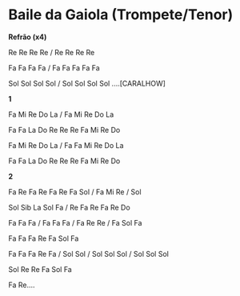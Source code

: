 # Baile da Gaiola (Trompete/Tenor)

**Refrão (x4)**

Re Re Re Re / Re Re Re Re

Fa Fa Fa Fa / Fa Fa Fa Fa Fa

Sol Sol Sol Sol / Sol Sol Sol Sol ....\[CARALHOW\]

**1**

Fa Mi Re Do La / Fa Mi Re Do La

Fa Fa La Do Re Re Re Fa Mi Re Do

Fa Mi Re Do La / Fa Fa Mi Re Do La

Fa Fa La Do Re Re Re Fa Mi Re Do

**2**

Fa Re Fa Re Fa Re Fa Sol / Fa Mi Re / Sol

Sol Sib La Sol Fa / Re Fa Re Fa Re Do

Fa Fa Fa / Fa Fa Fa / Fa Re Re / Fa Sol Fa

Fa Fa Fa Re Fa Sol Fa

Fa Fa Fa Re Fa / Sol Sol / Sol Sol Sol / Sol Sol Sol

Sol Re Re Fa Sol Fa

Fa Re....